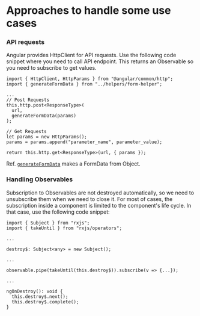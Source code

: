 # Approaches to handle some use cases

### API requests

Angular provides HttpClient for API requests. Use the following code snippet where you need to call API endpoint.
This returns an Observable so you need to subscribe to get values.

```
import { HttpClient, HttpParams } from "@angular/common/http";
import { generateFormData } from "../helpers/form-helper";

...
// Post Requests
this.http.post<ResponseType>(
  url,
  generateFormData(params)
);

// Get Requests
let params = new HttpParams();
params = params.append("parameter_name", parameter_value);

return this.http.get<ResponseType>(url, { params });
```

Ref. [`generateFormData`](/blob/master/src/app/analytics/helpers/form-helper.ts) makes a FormData from Object.

### Handling Observables

Subscription to Observables are not destroyed automatically, so we need to unsubscribe them when we need to close it.
For most of cases, the subscription inside a component is limited to the component's life cycle.
In that case, use the following code snippet:

```
import { Subject } from "rxjs";
import { takeUntil } from "rxjs/operators";

...

destroy$: Subject<any> = new Subject();

...

observable.pipe(takeUntil(this.destroy$)).subscribe(v => {...});

...

ngOnDestroy(): void {
  this.destroy$.next();
  this.destroy$.complete();
}
```
